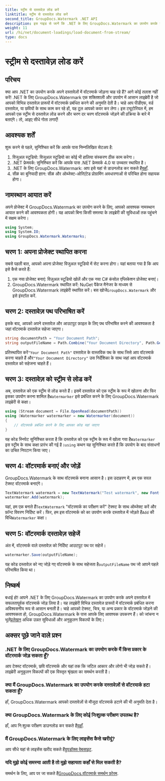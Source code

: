 ```yaml
---
title: स्ट्रीम से दस्तावेज़ लोड करें
linktitle: स्ट्रीम से दस्तावेज़ लोड करें
second_title: GroupDocs.Watermark .NET API
description: इस गाइड से जानें कि .NET के लिए GroupDocs.Watermark का उपयोग करके दस्तावेज़ों में वॉटरमार्क कैसे जोड़ें। दस्तावेज़ सुरक्षा बढ़ाने की चाहत रखने वाले डेवलपर्स के लिए बिल्कुल सही।
weight: 11
url: /hi/net/document-loadings/load-document-from-stream/
type: docs
---
```

# स्ट्रीम से दस्तावेज़ लोड करें

## परिचय
क्या आप .NET का उपयोग करके अपने दस्तावेज़ों में वॉटरमार्क जोड़ना चाह रहे हैं? आगे कोई तलाश नहीं करें! .NET के लिए GroupDocs.Watermark एक शक्तिशाली और उपयोग में आसान लाइब्रेरी है जो आपको विभिन्न दस्तावेज़ प्रारूपों में वॉटरमार्क प्रबंधित करने की अनुमति देती है। चाहे आप पीडीएफ, वर्ड दस्तावेज़, या छवियों के साथ काम कर रहे हों, यह टूल आपको कवर कर लेगा। इस ट्यूटोरियल में, हम आपको एक स्ट्रीम से दस्तावेज़ लोड करने और चरण दर चरण वॉटरमार्क जोड़ने की प्रक्रिया के बारे में बताएंगे। तो, आइए सीधे गोता लगाएँ!
## आवश्यक शर्तें
शुरू करने से पहले, सुनिश्चित करें कि आपके पास निम्नलिखित सेटअप है:
1. विजुअल स्टूडियो: विजुअल स्टूडियो का कोई भी हालिया संस्करण ठीक काम करेगा।
2. .NET फ्रेमवर्क: सुनिश्चित करें कि आपके पास .NET फ्रेमवर्क 4.0 या उच्चतर स्थापित है।
3.  .NET के लिए GroupDocs.Watermark: आप इसे यहां से डाउनलोड कर सकते हैं[यहाँ](https://releases.groupdocs.com/Watermark/net/).
4. सी# का बुनियादी ज्ञान: सी# और ऑब्जेक्ट-ओरिएंटेड प्रोग्रामिंग अवधारणाओं से परिचित होना सहायक होगा।

## नामस्थान आयात करें
अपने प्रोजेक्ट में GroupDocs.Watermark का उपयोग करने के लिए, आपको आवश्यक नामस्थान आयात करने की आवश्यकता होगी। यह आपको बिना किसी समस्या के लाइब्रेरी की सुविधाओं तक पहुंचने में सक्षम करेगा।
```csharp
using System;
using System.IO;
using GroupDocs.Watermark.Watermarks;
```
## चरण 1: अपना प्रोजेक्ट स्थापित करना
सबसे पहली बात, आपको अपना प्रोजेक्ट विजुअल स्टूडियो में सेट करना होगा। यहां बताया गया है कि आप इसे कैसे करते हैं:
1. एक नया प्रोजेक्ट बनाएं: विज़ुअल स्टूडियो खोलें और एक नया C# कंसोल एप्लिकेशन प्रोजेक्ट बनाएं।
2.  GroupDocs.Watermark स्थापित करें: NuGet पैकेज मैनेजर के माध्यम से GroupDocs.Watermark लाइब्रेरी स्थापित करें। बस खोजें`GroupDocs.Watermark` और इसे इंस्टॉल करें.
## चरण 2: दस्तावेज़ पथ परिभाषित करें
इसके बाद, आपको अपने दस्तावेज़ और आउटपुट फ़ाइल के लिए पथ परिभाषित करने की आवश्यकता है जहां वॉटरमार्क दस्तावेज़ सहेजा जाएगा।
```csharp
string documentPath = "Your Document Path";
string outputFileName = Path.Combine("Your Document Directory", Path.GetFileName(documentPath));
```
 प्रतिस्थापित करें`"Your Document Path"` दस्तावेज़ के वास्तविक पथ के साथ जिसे आप वॉटरमार्क करना चाहते हैं और`"Your Document Directory"` उस निर्देशिका के साथ जहां आप वॉटरमार्क दस्तावेज़ को सहेजना चाहते हैं।
## चरण 3: दस्तावेज़ को स्ट्रीम से लोड करें
अब, दस्तावेज़ को एक स्ट्रीम से लोड करते हैं। इसमें दस्तावेज़ को एक स्ट्रीम के रूप में खोलना और फिर इसका उपयोग करना शामिल है`Watermarker` इसे प्रबंधित करने के लिए GroupDocs.Watermark लाइब्रेरी से कक्षा।
```csharp
using (Stream document = File.OpenRead(documentPath))
using (Watermarker watermarker = new Watermarker(document))
{
    // वॉटरमार्क प्रबंधित करने के लिए आपका कोड यहां जाएगा
}
```
 यह कोड स्निपेट सुनिश्चित करता है कि दस्तावेज़ को एक स्ट्रीम के रूप में खोला गया है`Watermarker` इस स्ट्रीम के साथ कक्षा प्रारंभ की गई है।`using` कथन यह सुनिश्चित करते हैं कि उपयोग के बाद संसाधनों का उचित निपटान किया जाए।
## चरण 4: वॉटरमार्क बनाएं और जोड़ें
GroupDocs.Watermark के साथ वॉटरमार्क बनाना आसान है। इस उदाहरण में, हम एक सरल टेक्स्ट वॉटरमार्क बनाएंगे।
```csharp
TextWatermark watermark = new TextWatermark("Test watermark", new Font("Arial", 12));
watermarker.Add(watermark);
```
 यहां, हम एक बनाते हैं`TextWatermark` "वॉटरमार्क का परीक्षण करें" टेक्स्ट के साथ ऑब्जेक्ट करें और फ़ॉन्ट विवरण निर्दिष्ट करें। फिर, हम इस वॉटरमार्क को का उपयोग करके दस्तावेज़ में जोड़ते हैं`Add` की विधि`Watermarker` कक्षा।
## चरण 5: वॉटरमार्क दस्तावेज़ सहेजें
अंत में, वॉटरमार्क वाले दस्तावेज़ को निर्दिष्ट आउटपुट पथ पर सहेजें।
```csharp
watermarker.Save(outputFileName);
```
 यह कोड दस्तावेज़ को नए जोड़े गए वॉटरमार्क के साथ सहेजता है`outputFileName` पथ जो आपने पहले परिभाषित किया था।

## निष्कर्ष
बधाई हो! आपने .NET के लिए GroupDocs.Watermark का उपयोग करके अपने दस्तावेज़ में सफलतापूर्वक वॉटरमार्क जोड़ लिया है। यह लाइब्रेरी विभिन्न दस्तावेज़ प्रारूपों में वॉटरमार्क प्रबंधित करना अविश्वसनीय रूप से आसान बनाती है। चाहे आपको टेक्स्ट, चित्र, या अन्य प्रकार के वॉटरमार्क जोड़ने की आवश्यकता हो, GroupDocs.Watermark के पास आपके लिए आवश्यक उपकरण हैं। को जांचना न भूलें[प्रलेखन](https://tutorials.groupdocs.com/Watermark/net/) अधिक उन्नत सुविधाओं और अनुकूलन विकल्पों के लिए।
## अक्सर पूछे जाने वाले प्रश्न
### .NET के लिए GroupDocs.Watermark का उपयोग करके मैं किस प्रकार के वॉटरमार्क जोड़ सकता हूँ?
आप टेक्स्ट वॉटरमार्क, छवि वॉटरमार्क और यहां तक कि जटिल आकार और लोगो भी जोड़ सकते हैं। लाइब्रेरी अनुकूलन विकल्पों की एक विस्तृत श्रृंखला का समर्थन करती है।
### क्या मैं GroupDocs.Watermark का उपयोग करके दस्तावेज़ों से वॉटरमार्क हटा सकता हूँ?
हाँ, GroupDocs.Watermark आपको दस्तावेज़ों से मौजूदा वॉटरमार्क हटाने की भी अनुमति देता है।
### क्या GroupDocs.Watermark के लिए कोई निःशुल्क परीक्षण उपलब्ध है?
 हाँ, आप नि:शुल्क परीक्षण डाउनलोड कर सकते हैं[यहाँ](https://releases.groupdocs.com/).
### मैं GroupDocs.Watermark के लिए लाइसेंस कैसे खरीदूं?
आप सीधे यहां से लाइसेंस खरीद सकते हैं[ग्रुपडॉक्स वेबसाइट](https://purchase.groupdocs.com/buy).
### यदि मुझे कोई समस्या आती है तो मुझे सहायता कहाँ से मिल सकती है?
 समर्थन के लिए, आप पर जा सकते हैं[GroupDocs.वॉटरमार्क समर्थन फ़ोरम](https://forum.groupdocs.com/c/watermark/19).